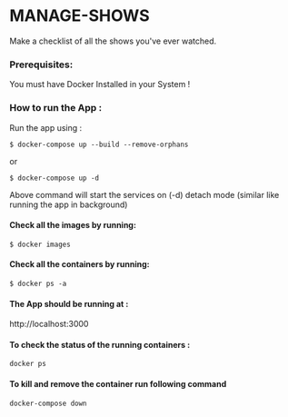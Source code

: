 # MANAGE-SHOWS

Make a checklist of all the shows you've ever watched.

### Prerequisites:

You must have Docker Installed in your System !

### How to run the App :

Run the app using :

`$ docker-compose up --build --remove-orphans`

or

`$ docker-compose up -d`

Above command will start the services on (-d) detach mode (similar like running the app in background)

#### Check all the images by running:

`$ docker images`

#### Check all the containers by running:

`$ docker ps -a`

#### The App should be running at :

http://localhost:3000

#### To check the status of the running containers :

`docker ps`

#### To kill and remove the container run following command

`docker-compose down`
